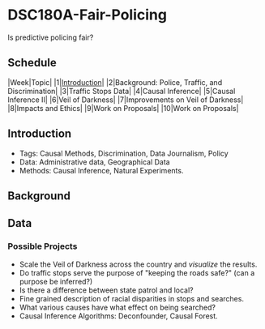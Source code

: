 # DSC180A-Fair-Policing
Is predictive policing fair?

## Schedule

|Week|Topic|
|1|[Introduction](01-Introduction.md)|
|2|Background: Police, Traffic, and Discrimination|
|3|Traffic Stops Data|
|4|Causal Inference|
|5|Causal Inference II|
|6|Veil of Darkness|
|7|Improvements on Veil of Darkness|
|8|Impacts and Ethics|
|9|Work on Proposals|
|10|Work on Proposals|

## Introduction

* Tags: Causal Methods, Discrimination, Data Journalism, Policy
* Data: Administrative data, Geographical Data
* Methods: Causal Inference, Natural Experiments.

## Background

## Data

### Possible Projects

* Scale the Veil of Darkness across the country and *visualize* the results.
* Do traffic stops serve the purpose of "keeping the roads safe?" (can
  a purpose be inferred?)
* Is there a difference between state patrol and local?
* Fine grained description of racial disparities in stops and
  searches.
* What various causes have what effect on being searched?
* Causal Inference Algorithms: Deconfounder, Causal Forest.

